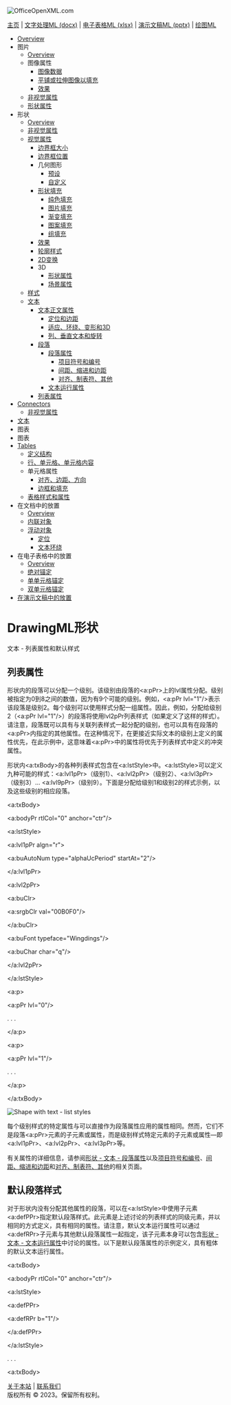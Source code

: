 ![OfficeOpenXML.com](drwImages/drawingMLbanner.png)

[主页](index.md) | [文字处理ML (docx)](anatomyofOOXML.md) | [电子表格ML (xlsx)](anatomyofOOXML-xlsx.md) | [演示文稿ML (pptx)](anatomyofOOXML-pptx.md) | [绘图ML](drwOverview.md)

- [Overview](drwOverview.md)
- 图片
  - [Overview](drwPic.md)
  - 图像属性
    - [图像数据](drwPic-ImageData.md)
    - [平铺或拉伸图像以填充](drwPic-tile.md)
    - [效果](drwPic-effects.md)
  - [非视觉属性](drwPic-nvPicPr.md)
  - [形状属性](drwSp-SpPr.md)
- 形状
  - [Overview](drwShape.md)
  - [非视觉属性](drwSp-nvSpPr.md)
  - [视觉属性](drwSp-SpPr.md)
    - [边界框大小](drwSp-size.md)
    - [边界框位置](drwSp-location.md)
    - 几何图形
      - [预设](drwSp-prstGeom.md)
      - [自定义](drwSp-custGeom.md)
    - [形状填充](drwSp-shapeFill.md)
      - [纯色填充](drwSp-SolidFill.md)
      - [图片填充](drwSp-PictFill.md)
      - [渐变填充](drwSp-GradFill.md)
      - [图案填充](drwSp-PattFill.md)
      - [组填充](drwSp-grpFill.md)
    - [效果](drwSp-effects.md)
    - [轮廓样式](drwSp-outline.md)
    - [2D变换](drwSp-rotate.md)
    - 3D
      - [形状属性](drwSp-3dProps.md)
      - [场景属性](drwSp-3dScene.md)
  - [样式](drwSp-styles.md)
  - [文本](drwSp-text.md)
    - [文本正文属性](drwSp-text-bodyPr.md)
      - [定位和边距](drwSp-text-bodyPr-inset.md)
      - [适应、环绕、变形和3D](drwSp-text-bodyPr-fit.md)
      - [列、垂直文本和旋转](drwSp-text-bodyPr-columns.md)
    - [段落](drwSp-text-paragraph.md)
      - [段落属性](drwSp-text-paraProps.md)
        - [项目符号和编号](drwSp-text-paraProps-numbering.md)
        - [间距、缩进和边距](drwSp-text-paraProps-margins.md)
        - [对齐、制表符、其他](drwSp-text-paraProps-align.md)
      - [文本运行属性](drwSp-text-runProps.md)
    - [列表属性](drwSp-text-lstPr.md)
- [Connectors](drwCxnSp.md)
  - [非视觉属性](drwSp-nvCxnSpPr.md)
- [文本](drwSp-textbox.md)
- 图表
- 图表
- [Tables](drwTable.md)
  - [定义结构](drwTableGrid.md)
  - [行、单元格、单元格内容](drwTableRowAndCell.md)
  - 单元格属性
    - [对齐、边距、方向](drwTableCellProperties-alignment.md)
    - [边框和填充](drwTableCellProperties-bordersFills.md)
  - [表格样式和属性](drwTableStyles.md)
- 在文档中的放置
  - [Overview](drwPicInWord.md)
  - [内联对象](drwPicInline.md)
  - [浮动对象](drwPicFloating.md)
    - [定位](drwPicFloating-position.md)
    - [文本环绕](drwPicFloating-textWrap.md)
- 在电子表格中的放置
  - [Overview](drwPicInSpread.md)
  - [绝对锚定](drwPicInSpread-absolute.md)
  - [单单元格锚定](drwPicInSpread-oneCell.md)
  - [双单元格锚定](drwPicInSpread-twoCell.md)
- [在演示文稿中的放置](drwPicInPresentation.md)

# DrawingML形状

文本 - 列表属性和默认样式

## 列表属性

形状内的段落可以分配一个级别。该级别由段落的<a:pPr>上的lvl属性分配。级别被指定为0到8之间的数值，因为有9个可能的级别。例如，<a:pPr lvl="1"/>表示该段落是级别2。每个级别可以使用样式分配一组属性。因此，例如，分配给级别2（<a:pPr lvl="1"/>）的段落将使用lvl2pPr列表样式（如果定义了这样的样式）。请注意，段落既可以具有与关联列表样式一起分配的级别，也可以具有在段落的<a:pPr>内指定的其他属性。在这种情况下，在更接近实际文本的级别上定义的属性优先，在此示例中，这意味着<a:pPr>中的属性将优先于列表样式中定义的冲突属性。

形状内<a:txBody>的各种列表样式包含在<a:lstStyle>中。<a:lstStyle>可以定义九种可能的样式：<a:lvl1pPr>（级别1）、<a:lvl2pPr>（级别2）、<a:lvl3pPr>（级别3）… <a:lvl9pPr>（级别9）。下面是分配给级别1和级别2的样式示例，以及这些级别的相应段落。

<a:txBody>

<a:bodyPr rtlCol="0" anchor="ctr"/>

<a:lstStyle>

<a:lvl1pPr algn="r">

<a:buAutoNum type="alphaUcPeriod" startAt="2"/>

</a:lvl1pPr>

<a:lvl2pPr>

<a:buClr>

<a:srgbClr val="00B0F0"/>

</a:buClr>

<a:buFont typeface="Wingdings"/>

<a:buChar char="q"/>

</a:lvl2pPr>

</a:lstStyle>

<a:p>

<a:pPr lvl="0"/>

. . .

</a:p>

<a:p>

<a:pPr lvl="1"/>

. . .

</a:p>

</a:txBody>

![Shape with text - list styles](drwImages\drwSp-text-lstPr1.gif)

每个级别样式的特定属性与可以直接作为段落属性应用的属性相同。然而，它们不是段落<a:pPr>元素的子元素或属性，而是级别样式特定元素的子元素或属性—即<a:lvl1pPr>、<a:lvl2pPr>、<a:lvl3pPr>等。

有关属性的详细信息，请参阅[形状 - 文本 - 段落属性](drwSp-text-paraProps.md)以及[项目符号和编号](drwSp-text-paraProps-numbering.md)、[间距、缩进和边距](drwSp-text-paraProps-margins.md)和[对齐、制表符、其他](drwSp-text-paraProps-align.md)的相关页面。

## 默认段落样式

对于形状内没有分配其他属性的段落，可以在<a:lstStyle>中使用子元素<a:defPPr>指定默认段落样式。此元素是上述讨论的列表样式的同级元素，并以相同的方式定义，具有相同的属性。请注意，默认文本运行属性可以通过<a:defRPr>子元素与其他默认段落属性一起指定，该子元素本身可以包含[形状 - 文本 - 文本运行属性](drwSp-text-runProps.md)中讨论的属性。以下是默认段落属性的示例定义，具有粗体的默认文本运行属性。

<a:txBody>

<a:bodyPr rtlCol="0" anchor="ctr"/>

<a:lstStyle>

<a:defPPr>

<a:defRPr b="1"/>

</a:defPPr>

</a:lstStyle>

. . .

<a:txBody>

[关于本站](aboutThisSite.md) | [联系我们](contactUs.md)  
版权所有 © 2023。保留所有权利。
